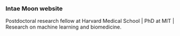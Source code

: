 ### Intae Moon website
Postdoctoral research fellow at Harvard Medical School | PhD at MIT | Research on machine learning and biomedicine.
